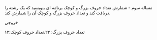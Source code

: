 مساله سوم - شمارش تعداد حروف بزرگ و کوچک
برنامه ای بنویسید که یک رشته را دریافت کند و تعداد حروف بزرگ و کوچک آن را شمارش کند.

خروجی

تعداد حروف بزرگ: ۲۲،تعداد حروف کوچک:۱۲
